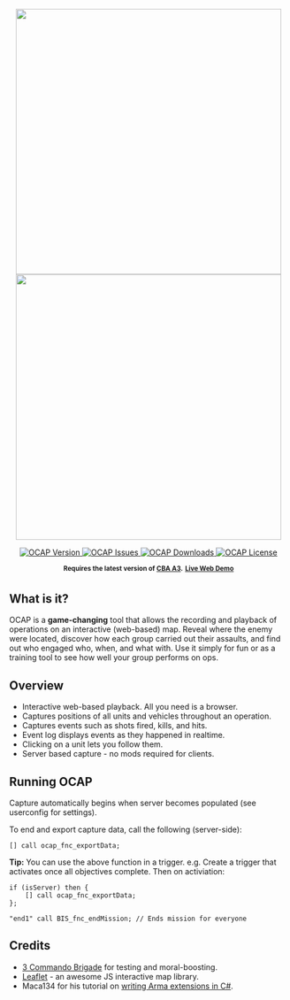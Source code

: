 <p align="center">
    <img src="https://i.imgur.com/4Z16B8J.png" width="480">
    <img src="https://i.imgur.com/67L12wKl.jpg" width="480">
</p>

<p align="center">
    <a href="https://github.com/mistergoodson/OCAP/releases/latest">
        <img src="https://img.shields.io/badge/Version-0.5.1-blue.svg?style=flat-square" alt="OCAP Version">
    </a>
    <a href="https://github.com/mistergoodson/OCAP/issues">
        <img src="https://img.shields.io/github/issues-raw/mistergoodson/OCAP.svg?style=flat-square&label=Issues" alt="OCAP Issues">
    </a>
    <a href="https://github.com/mistergoodson/OCAP/releases">
        <img src="https://img.shields.io/github/downloads/mistergoodson/OCAP/total.svg?style=flat-square&label=Downloads" alt="OCAP Downloads">
    </a>
    <a href="https://github.com/mistergoodson/OCAP/blob/master/LICENSE">
        <img src="https://img.shields.io/badge/License-GPLv3-red.svg?style=flat-square" alt="OCAP License">
    </a>
</p>

<p align="center">
    <sup><strong>Requires the latest version of <a href="https://github.com/CBATeam/CBA_A3/releases">CBA A3</a>.</strong></sup>
    <sup><strong><a href="http://www.3commandobrigade.com:8080/ocap-demo/">Live Web Demo</a></strong></sup>
</p>

## What is it?
OCAP is a **game-changing** tool that allows the recording and playback of operations on an interactive (web-based) map.
Reveal where the enemy were located, discover how each group carried out their assaults, and find out who engaged who, when, and what with.
Use it simply for fun or as a training tool to see how well your group performs on ops.

## Overview

* Interactive web-based playback. All you need is a browser.
* Captures positions of all units and vehicles throughout an operation.
* Captures events such as shots fired, kills, and hits.
* Event log displays events as they happened in realtime.
* Clicking on a unit lets you follow them.
* Server based capture - no mods required for clients.

## Running OCAP
Capture automatically begins when server becomes populated (see userconfig for settings).

To end and export capture data, call the following (server-side):

`[] call ocap_fnc_exportData;`

**Tip:** You can use the above function in a trigger.
e.g. Create a trigger that activates once all objectives complete. Then on activiation:
```
if (isServer) then {
    [] call ocap_fnc_exportData;
};

"end1" call BIS_fnc_endMission; // Ends mission for everyone
```

## Credits

* [3 Commando Brigade](http://www.3commandobrigade.com/) for testing and moral-boosting.
* [Leaflet](http://leafletjs.com/) - an awesome JS interactive map library.
* Maca134 for his tutorial on [writing Arma extensions in C#](http://maca134.co.uk/tutorial/write-an-arma-extension-in-c-sharp-dot-net/).
